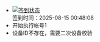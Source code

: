 - [![签到状态](https://github.com/p7wm/Cloud189-Actions/actions/workflows/main.yml/badge.svg?branch=main)](https://github.com/p7wm/Cloud189-Actions/actions/workflows/main.yml) <br> 签到时间：2025-08-15 00:48:08
- 开始执行帐号1
- 设备ID不存在，需要二次设备校验

